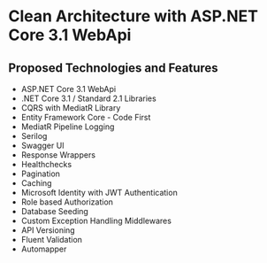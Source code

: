# Clean Architecture with ASP.NET Core 3.1 WebApi

## Proposed Technologies and Features
- ASP.NET Core 3.1 WebApi
- .NET Core 3.1 / Standard 2.1 Libraries
- CQRS with MediatR Library
- Entity Framework Core - Code First
- MediatR Pipeline Logging
- Serilog
- Swagger UI
- Response Wrappers
- Healthchecks
- Pagination
- Caching
- Microsoft Identity with JWT Authentication
- Role based Authorization
- Database Seeding
- Custom Exception Handling Middlewares
- API Versioning
- Fluent Validation
- Automapper
